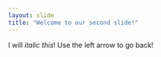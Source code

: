 ```yaml
---
layout: slide
title: "Welcome to our second slide!"
---
```

I will _italic this_!
Use the left arrow to go back!
